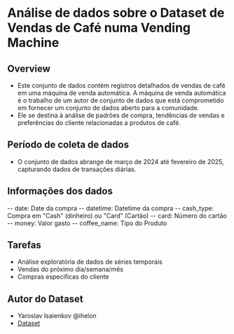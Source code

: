 # Análise de dados sobre o Dataset de Vendas de Café numa Vending Machine

## Overview
- Este conjunto de dados contém registros detalhados de vendas de café em uma máquina de venda automática. A máquina de venda automática é o trabalho de um autor de conjunto de dados que está comprometido em fornecer um conjunto de dados aberto para a comunidade. 
- Ele se destina à análise de padrões de compra, tendências de vendas e preferências do cliente relacionadas a produtos de café.

## Período de coleta de dados
- O conjunto de dados abrange de março de 2024 até fevereiro de 2025, capturando dados de transações diárias.

## Informações dos dados
-- date: Date da compra
-- datetime: Datetime da compra
-- cash_type: Compra em "Cash" (dinheiro) ou "Card" (Cartão) 
-- card: Número do cartão 
-- money: Valor gasto
-- coffee_name: Tipo do Produto

## Tarefas
- Análise exploratória de dados de séries temporais
- Vendas do próximo dia/semana/mês
- Compras específicas do cliente

## Autor do Dataset
- Yaroslav Isaienkov @ihelon
- [Dataset](https://www.kaggle.com/datasets/ihelon/coffee-sales)
